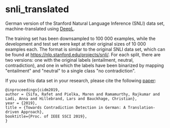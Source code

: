 # snli_translated
German version of the Stanford Natural Language Inference (SNLI) data set, machine-translated using [DeepL](https://www.deepl.com/translator).

The training set has been downsampled to 100 000 examples, while the development and test set were kept at their original sizes of 10 000 examples each.
The format is similar to the original SNLI data set, which can be found at https://nlp.stanford.edu/projects/snli/.
For each split, there are two versions: one with the original labels (entailment, neutral, contradiction), and one in which the labels have been binarized by mapping "entailment" and "neutral" to a single class "no contradiction".

If you use this data set in your research, please cite the following [paper](https://ieeexplore.ieee.org/stamp/stamp.jsp?tp=&arnumber=9003090): 

```
@inproceedings{cidm2019,
author = {Sifa, Rafet and Pielka, Maren and Ramamurthy, Rajkumar and Ladi, Anna and Hillebrand, Lars and Bauckhage, Christian},
year = {2019},
title = {Towards Contradiction Detection in German: A Translation-driven Approach},
booktitle={Proc. of IEEE SSCI 2019},
}
```

